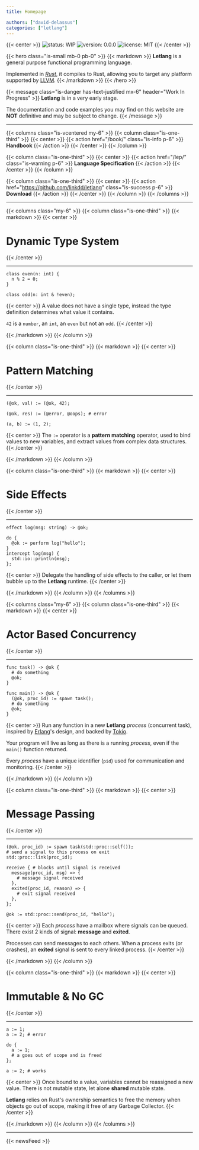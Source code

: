 ```yaml
---
title: Homepage

authors: ["david-delassus"]
categories: ["letlang"]
---
```


{{< center >}}
  ![status: WIP](https://img.shields.io/badge/status-WIP-red)
  ![version: 0.0.0](https://img.shields.io/badge/version-v0.0.0-brightgreen)
  ![license: MIT](https://img.shields.io/badge/license-MIT-blue)
{{< /center >}}

{{< hero class="is-small mb-0 pb-0" >}}
{{< markdown >}}
**Letlang** is a general purpose functional programming language.

Implemented in *[Rust](https://www.rust-lang.org/)*, it compiles to Rust,
allowing you to target any platform supported by [LLVM](https://llvm.org).
{{< /markdown >}}
{{< /hero >}}

{{< message class="is-danger has-text-justified mx-6" header="Work In Progress" >}}
**Letlang** is in a very early stage.

The documentation and code examples you may find on this website are **NOT**
definitive and may be subject to change.
{{< /message >}}

---

{{< columns class="is-vcentered my-6" >}}
{{< column class="is-one-third" >}}
{{< center >}}
{{< action href="/book/" class="is-info p-6" >}}
<i class="fas fa-book"></i>
<b>Handbook</b>
{{< /action >}}
{{< /center >}}
{{< /column >}}

{{< column class="is-one-third" >}}
{{< center >}}
{{< action href="/lep/" class="is-warning p-6" >}}
<i class="fas fa-code"></i>
<b>Language Specification</b>
{{< /action >}}
{{< /center >}}
{{< /column >}}

{{< column class="is-one-third" >}}
{{< center >}}
{{< action href="https://github.com/linkdd/letlang" class="is-success p-6" >}}
<i class="fab fa-github"></i>
<b>Download</b>
{{< /action >}}
{{< /center >}}
{{< /column >}}
{{< /columns >}}

---

{{< columns class="my-6" >}}
{{< column class="is-one-third" >}}
{{< markdown >}}
{{< center >}}
# Dynamic Type System
{{< /center >}}

---

```letlang
class even(n: int) {
  n % 2 = 0;
}

class odd(n: int & !even);
```

{{< center >}}
A value does not have a single type, instead the type definition determines what
value it contains.

`42` is a `number`, an `int`, an `even` but not an `odd`.
{{< /center >}}

{{< /markdown >}}
{{< /column >}}

{{< column class="is-one-third" >}}
{{< markdown >}}
{{< center >}}
# Pattern Matching
{{< /center >}}

---

```letlang
(@ok, val) := (@ok, 42);

(@ok, res) := (@error, @oops); # error

(a, b) := (1, 2);
```

{{< center >}}
The `:=` operator is a **pattern matching** operator, used to bind values to new
variables, and extract values from complex data structures.
{{< /center >}}

{{< /markdown >}}
{{< /column >}}

{{< column class="is-one-third" >}}
{{< markdown >}}
{{< center >}}
# Side Effects
{{< /center >}}

---

```letlang
effect log(msg: string) -> @ok;
```

```letlang
do {
  @ok := perform log("hello");
}
intercept log(msg) {
  std::io::println(msg);
};
```

{{< center >}}
Delegate the handling of side effects to the caller, or let them bubble up to
the **Letlang** runtime.
{{< /center >}}


{{< /markdown >}}
{{< /column >}}
{{< /columns >}}

{{< columns class="my-6" >}}
{{< column class="is-one-third" >}}
{{< markdown >}}
{{< center >}}
# Actor Based Concurrency
{{< /center >}}

---

```letlang
func task() -> @ok {
  # do something
  @ok;
}

func main() -> @ok {
  (@ok, proc_id) := spawn task();
  # do something
  @ok;
}
```

{{< center >}}
Run any function in a new **Letlang** *process* (concurrent task), inspired by
[Erlang](https://www.erlang.org/)'s design, and backed by
[Tokio](https://tokio.rs).

Your program will live as long as there is a running *process*, even if the
`main()` function returned.

Every *process* have a unique identifier (`pid`) used for communication and
monitoring.
{{< /center >}}

{{< /markdown >}}
{{< /column >}}

{{< column class="is-one-third" >}}
{{< markdown >}}
{{< center >}}
# Message Passing
{{< /center >}}

---

```letlang
(@ok, proc_id) := spawn task(std::proc::self());
# send a signal to this process on exit
std::proc::link(proc_id);

receive { # blocks until signal is received
  message(proc_id, msg) => {
    # message signal received
  },
  exited(proc_id, reason) => {
    # exit signal received
  },
};
```

```letlang
@ok := std::proc::send(proc_id, "hello");
```

{{< center >}}
Each *process* have a mailbox where signals can be queued. There exist 2 kinds
of signal: **message** and **exited**.

Processes can send messages to each others. When a process exits (or crashes),
an **exited** signal is sent to every linked process.
{{< /center >}}

{{< /markdown >}}
{{< /column >}}

{{< column class="is-one-third" >}}
{{< markdown >}}
{{< center >}}
# Immutable & No GC
{{< /center >}}

---

```letlang
a := 1;
a := 2; # error
```

```letlang
do {
  a := 1;
  # a goes out of scope and is freed
};

a := 2; # works
```

{{< center >}}
Once bound to a value, variables cannot be reassigned a new value. There is not
mutable state, let alone **shared** mutable state.

**Letlang** relies on Rust's ownership semantics to free the memory when objects
go out of scope, making it free of any Garbage Collector.
{{< /center >}}

{{< /markdown >}}
{{< /column >}}
{{< /columns >}}

---

{{< newsFeed >}}

